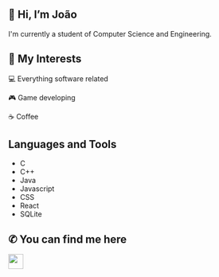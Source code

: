 ## 👋 Hi, I’m João 

I'm currently a student of Computer Science and Engineering.

## 👀 My Interests

💻 Everything software related

🎮 Game developing

☕ Coffee  

## Languages and Tools
- C
- C++
- Java
- Javascript
- CSS
- React
- SQLite

## ✆ You can find me here

<a href="https://discord.com/users/201017453621411841"><img src="https://user-images.githubusercontent.com/75807822/203573273-3518b33e-636a-4fef-9975-4de7b5e8eca6.png" width="30" height="30"></a>

<!---
therealneptus/therealneptus is a ✨ special ✨ repository because its `README.md` (this file) appears on your GitHub profile.
You can click the Preview link to take a look at your changes.
--->
